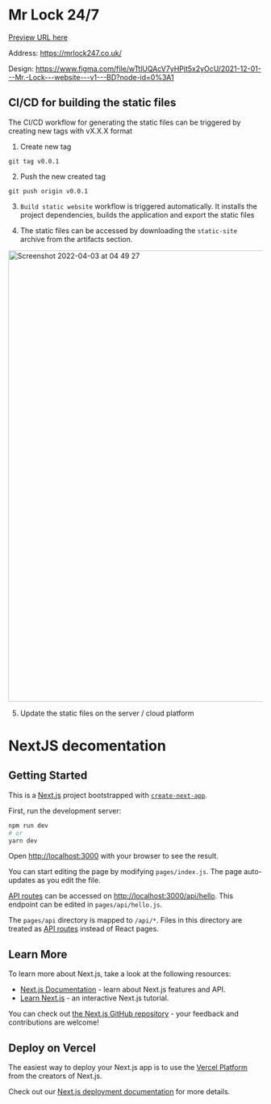 # Mr Lock 24/7

[Preview URL here](https://mrlock-demo.surge.sh)

Address: <https://mrlock247.co.uk/>

Design: <https://www.figma.com/file/wTtlUQAcV7yHPjt5x2yOcU/2021-12-01---Mr.-Lock---website---v1---BD?node-id=0%3A1>

## CI/CD for building the static files

The CI/CD workflow for generating the static files can be triggered by creating new tags with vX.X.X format

1. Create new tag
```
git tag v0.0.1
```

2. Push the new created tag
```
git push origin v0.0.1
```

3. `Build static website` workflow is triggered automatically. It installs the project dependencies, builds the application and export the static files

4. The static files can be accessed by downloading the `static-site` archive from the artifacts section.

<img width="892" alt="Screenshot 2022-04-03 at 04 49 27" src="https://user-images.githubusercontent.com/11219583/161407791-830972a5-4d6e-4261-987c-3cc067f7d3a1.png">

5. Update the static files on the server / cloud platform

# NextJS decomentation

## Getting Started

This is a [Next.js](https://nextjs.org/) project bootstrapped with [`create-next-app`](https://github.com/vercel/next.js/tree/canary/packages/create-next-app).

First, run the development server:

```bash
npm run dev
# or
yarn dev
```

Open [http://localhost:3000](http://localhost:3000) with your browser to see the result.

You can start editing the page by modifying `pages/index.js`. The page auto-updates as you edit the file.

[API routes](https://nextjs.org/docs/api-routes/introduction) can be accessed on [http://localhost:3000/api/hello](http://localhost:3000/api/hello). This endpoint can be edited in `pages/api/hello.js`.

The `pages/api` directory is mapped to `/api/*`. Files in this directory are treated as [API routes](https://nextjs.org/docs/api-routes/introduction) instead of React pages.

## Learn More

To learn more about Next.js, take a look at the following resources:

- [Next.js Documentation](https://nextjs.org/docs) - learn about Next.js features and API.
- [Learn Next.js](https://nextjs.org/learn) - an interactive Next.js tutorial.

You can check out [the Next.js GitHub repository](https://github.com/vercel/next.js/) - your feedback and contributions are welcome!

## Deploy on Vercel

The easiest way to deploy your Next.js app is to use the [Vercel Platform](https://vercel.com/new?utm_medium=default-template&filter=next.js&utm_source=create-next-app&utm_campaign=create-next-app-readme) from the creators of Next.js.

Check out our [Next.js deployment documentation](https://nextjs.org/docs/deployment) for more details.
